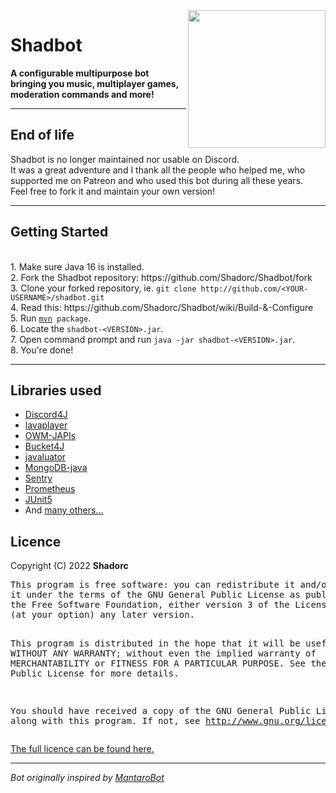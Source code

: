 <!DOCTYPE html>
<html>
<body>
    <a href="https://discord.com/oauth2/authorize?client_id=331146243596091403&scope=bot%20applications.commands&permissions=271674454">
        <img align="right" src="https://i.imgur.com/ab9PUtE.png" height="220" width="220">
    </a>
    <h1>Shadbot</h1>
    <p><b>A configurable multipurpose bot bringing you music, multiplayer games, moderation commands and more!</b></p>
    <hr>
    <h2>End of life</h2>
    <p>Shadbot is no longer maintained nor usable on Discord.
    <br>It was a great adventure and I thank all the people who helped me, who supported me on Patreon and who used this bot during all these years.
    <br>Feel free to fork it and maintain your own version!</p>
    <hr>
    <h2>Getting Started</h2>
    <br>1. Make sure Java 16 is installed.
    <br>2. Fork the Shadbot repository: https://github.com/Shadorc/Shadbot/fork
    <br>3. Clone your forked repository, ie. <code>git clone http://github.com/&lt;YOUR-USERNAME&gt;/shadbot.git</code>
    <br>4. Read this: https://github.com/Shadorc/Shadbot/wiki/Build-&-Configure
    <br>5. Run <code><a href="https://maven.apache.org/">mvn</a> package</code>.
    <br>6. Locate the <code>shadbot-&lt;VERSION&gt;.jar</code>.  
    <br>7. Open command prompt and run <code>java -jar shadbot-&lt;VERSION&gt;.jar</code>.
    <br>8. You're done!    
    <hr>
    <h2>Libraries used</h2>
    <ul>
        <li><a href="https://github.com/Discord4J/Discord4J">Discord4J</a>
        <li><a href="https://github.com/sedmelluq/lavaplayer">lavaplayer</a>
        <li><a href="https://bitbucket.org/aksinghnet/owm-japis">OWM-JAPIs</a>
        <li><a href="https://github.com/vladimir-bukhtoyarov/bucket4j">Bucket4J</a>
        <li><a href="http://javaluator.sourceforge.net/en/home/">javaluator</a>
        <li><a href="https://github.com/mongodb/mongo-java-driver">MongoDB-java</a>
        <li><a href="https://github.com/getsentry/sentry-java">Sentry</a></li>
        <li><a href="https://github.com/prometheus/client_java">Prometheus</a></li>
        <li><a href="https://github.com/junit-team/junit5">JUnit5</a></li>
        <li>And <a href="pom.xml">many others...</a></li>
    </ul>
    <h2>Licence</h2>
    <p>Copyright (C) 2022 <b>Shadorc</b>
        <pre>
This program is free software: you can redistribute it and/or modify
it under the terms of the GNU General Public License as published by
the Free Software Foundation, either version 3 of the License, or
(at your option) any later version.

This program is distributed in the hope that it will be useful, but WITHOUT ANY WARRANTY; without even the implied
warranty of MERCHANTABILITY or FITNESS FOR A PARTICULAR PURPOSE. See the GNU General Public License for more details.

You should have received a copy of the GNU General Public License along with this program. If not,
see http://www.gnu.org/licenses/
</pre>
<a href="https://github.com/Shadorc/Shadbot/blob/master/LICENSE">The full licence can be found here.</a>
<hr>
<p><i>Bot originally inspired by <a href="https://github.com/Mantaro/MantaroBot">MantaroBot</i></a>
</body>
</html>
